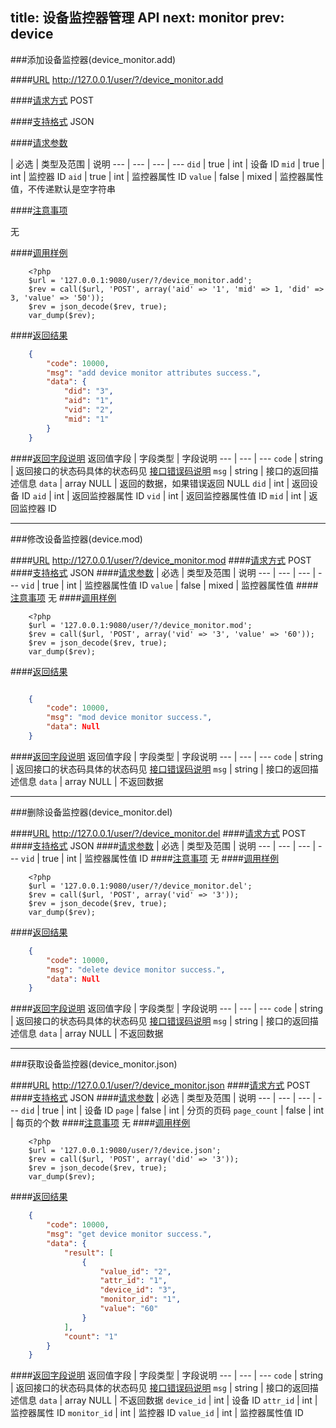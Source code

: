 title: 设备监控器管理 API
next: monitor
prev: device
---

###添加设备监控器(device_monitor.add)

####[URL](#add_url) 
http://127.0.0.1/user/?/device_monitor.add

####[请求方式](#add_post)
POST

####[支持格式](#add_json)
JSON 

####[请求参数](#add_param)

  | 必选 | 类型及范围 | 说明
--- | --- | --- | ---
`did` | true | int | 设备 ID
`mid` | true | int | 监控器 ID
`aid` | true | int | 监控器属性 ID
`value` | false | mixed | 监控器属性值，不传递默认是空字符串

####[注意事项](#add_notice)

无

####[调用样例](#add_example)

```
	<?php
	$url = '127.0.0.1:9080/user/?/device_monitor.add';
	$rev = call($url, 'POST', array('aid' => '1', 'mid' => 1, 'did' => 3, 'value' => '50'));
	$rev = json_decode($rev, true);
	var_dump($rev);
```

####[返回结果](#add_result)
``` json
	{
		"code": 10000,
		"msg": "add device monitor attributes success.",
		"data": {
			"did": "3",
			"aid": "1",
			"vid": "2",
			"mid": "1"
		}
	}
```
####[返回字段说明](#add_result_dis)
返回值字段 | 字段类型 | 字段说明
--- | --- | ---
`code` | string | 返回接口的状态码具体的状态码见 [接口错误码说明](api_errno.html) 
`msg`  | string | 接口的返回描述信息
`data` | array NULL  | 返回的数据，如果错误返回 NULL
`did` | int | 返回设备 ID
`aid` | int | 返回监控器属性 ID
`vid` | int | 返回监控器属性值 ID
`mid` | int | 返回监控器 ID

---
###修改设备监控器(device.mod)

####[URL](#mod_url) 
http://127.0.0.1/user/?/device_monitor.mod
####[请求方式](#mod_post)
POST
####[支持格式](#mod_json)
JSON 
####[请求参数](#mod_param)
  | 必选 | 类型及范围 | 说明
--- | --- | --- | ---
`vid` | true | int     | 监控器属性值 ID
`value` | false | mixed    | 监控器属性值
####[注意事项](#mod_notice)
无
####[调用样例](#mod_example)
```
	<?php
	$url = '127.0.0.1:9080/user/?/device_monitor.mod';
	$rev = call($url, 'POST', array('vid' => '3', 'value' => '60'));
	$rev = json_decode($rev, true);
	var_dump($rev);
```
####[返回结果](#mod_result)
``` json

	{
		"code": 10000,
		"msg": "mod device monitor success.",
		"data": Null 
	}

```
####[返回字段说明](#mod_result_dis)
返回值字段 | 字段类型 | 字段说明
--- | --- | ---
`code` | string | 返回接口的状态码具体的状态码见 [接口错误码说明](api_errno.html) 
`msg`  | string | 接口的返回描述信息
`data` | array NULL  | 不返回数据


---
###删除设备监控器(device_monitor.del)

####[URL](#del_url) 
http://127.0.0.1/user/?/device_monitor.del
####[请求方式](#del_post)
POST
####[支持格式](#del_json)
JSON 
####[请求参数](#del_param)
  | 必选 | 类型及范围 | 说明
--- | --- | --- | ---
`vid` | true | int     | 监控器属性值 ID
####[注意事项](#del_notice)
无
####[调用样例](#del_example)
```
	<?php
	$url = '127.0.0.1:9080/user/?/device_monitor.del';
	$rev = call($url, 'POST', array('vid' => '3'));
	$rev = json_decode($rev, true);
	var_dump($rev);
```
####[返回结果](#del_result)
``` json
	{
		"code": 10000,
		"msg": "delete device monitor success.",
		"data": Null 
	}
```
####[返回字段说明](#del_result_dis)
返回值字段 | 字段类型 | 字段说明
--- | --- | ---
`code` | string | 返回接口的状态码具体的状态码见 [接口错误码说明](api_errno.html) 
`msg`  | string | 接口的返回描述信息
`data` | array NULL  | 不返回数据

---
###获取设备监控器(device_monitor.json)

####[URL](#json_url) 
http://127.0.0.1/user/?/device_monitor.json
####[请求方式](#json_post)
POST
####[支持格式](#json_json)
JSON 
####[请求参数](#json_param)
  | 必选 | 类型及范围 | 说明
--- | --- | --- | ---
`did`  | true  | int  | 设备 ID
`page` | false | int     | 分页的页码
`page_count` | false | int     | 每页的个数
####[注意事项](#json_notice)
无
####[调用样例](#json_example)
```
	<?php
	$url = '127.0.0.1:9080/user/?/device.json';
	$rev = call($url, 'POST', array('did' => '3'));
	$rev = json_decode($rev, true);
	var_dump($rev);
```
####[返回结果](#json_result)
``` json
	{
		"code": 10000,
		"msg": "get device monitor success.",
		"data": {
			"result": [
				{
					"value_id": "2",
					"attr_id": "1",
					"device_id": "3",
					"monitor_id": "1",
					"value": "60"
				}
			],
			"count": "1"
		}
	}
```
####[返回字段说明](#json_result_dis)
返回值字段 | 字段类型 | 字段说明
--- | --- | ---
`code` | string | 返回接口的状态码具体的状态码见 [接口错误码说明](api_errno.html) 
`msg`  | string | 接口的返回描述信息
`data` | array NULL  | 不返回数据
`device_id` | int | 设备 ID
`attr_id` | int | 监控器属性 ID
`monitor_id` | int | 监控器 ID
`value_id` | int | 监控器属性值 ID



